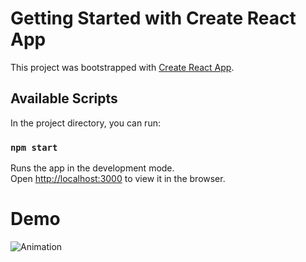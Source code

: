 # Getting Started with Create React App
This project was bootstrapped with [Create React App](https://github.com/facebook/create-react-app).

## Available Scripts
In the project directory, you can run:

### `npm start`

Runs the app in the development mode.\
Open [http://localhost:3000](http://localhost:3000) to view it in the browser.

# Demo 
![Animation](https://github.com/MykhailoSheliahov/book-courses/assets/30924289/a6fc4a4d-41f9-4607-b1bb-557fad7b07cb)
